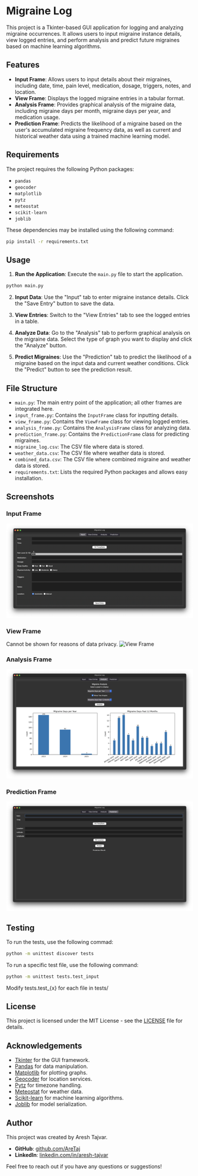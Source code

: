 # Migraine Log

This project is a Tkinter-based GUI application for logging and analyzing migraine occurrences. It allows users to input migraine instance details, view logged entries, and perform analysis and predict future migraines based on machine learning algorithms.

## Features

- **Input Frame**: Allows users to input details about their migraines, including date, time, pain level, medication, dosage, triggers, notes, and location.
- **View Frame**: Displays the logged migraine entries in a tabular format.
- **Analysis Frame**: Provides graphical analysis of the migraine data, including migraine days per month, migraine days per year, and medication usage.
- **Prediction Frame**: Predicts the likelihood of a migraine based on the user's accumulated migraine frequency data, as well as current and historical weather data using a trained machine learning model.

## Requirements

The project requires the following Python packages:

- `pandas`
- `geocoder`
- `matplotlib`
- `pytz`
- `meteostat`
- `scikit-learn`
- `joblib`

These dependencies may be installed using the following command:

```sh
pip install -r requirements.txt
```

## Usage

1. **Run the Application**: Execute the `main.py` file to start the application.

```sh
python main.py
```

2. **Input Data**: Use the "Input" tab to enter migraine instance details. Click the "Save Entry" button to save the data.

3. **View Entries**: Switch to the "View Entries" tab to see the logged entries in a table.

4. **Analyze Data**: Go to the "Analysis" tab to perform graphical analysis on the migraine data. Select the type of graph you want to display and click the "Analyze" button.

5. **Predict Migraines**: Use the "Prediction" tab to predict the likelihood of a migraine based on the input data and current weather conditions. Click the "Predict" button to see the prediction result.

## File Structure

- `main.py`: The main entry point of the application; all other frames are integrated here.
- `input_frame.py`: Contains the `InputFrame` class for inputting details.
- `view_frame.py`: Contains the `ViewFrame` class for viewing logged entries.
- `analysis_frame.py`: Contains the `AnalysisFrame` class for analyzing data.
- `prediction_frame.py`: Contains the `PredictionFrame` class for predicting migraines.
- `migraine_log.csv`: The CSV file where data is stored.
- `weather_data.csv`: The CSV file where weather data is stored.
- `combined_data.csv`: The CSV file where combined migraine and weather data is stored.
- `requirements.txt`: Lists the required Python packages and allows easy installation.

## Screenshots

### Input Frame
![Input Frame](screenshots/input_frame.png)

### View Frame
Cannot be shown for reasons of data privacy.
![View Frame](screenshots/view_frame.png)

### Analysis Frame
![Analysis Frame](screenshots/analysis_frame.png)

### Prediction Frame
![Prediction Frame](screenshots/prediction_frame.png)

## Testing
To run the tests, use the following commad:
```sh
python -m unittest discover tests
```

To run a specific test file, use the following command:
```sh
python -m unittest tests.test_input
```
Modify tests.test_{x} for each file in tests/

## License

This project is licensed under the MIT License - see the [LICENSE](LICENSE) file for details.

## Acknowledgements

- [Tkinter](https://docs.python.org/3/library/tkinter.html) for the GUI framework.
- [Pandas](https://pandas.pydata.org/) for data manipulation.
- [Matplotlib](https://matplotlib.org/) for plotting graphs.
- [Geocoder](https://geocoder.readthedocs.io/) for location services.
- [Pytz](https://pythonhosted.org/pytz/) for timezone handling.
- [Meteostat](https://dev.meteostat.net/) for weather data.
- [Scikit-learn](https://scikit-learn.org/) for machine learning algorithms.
- [Joblib](https://joblib.readthedocs.io/) for model serialization.

## Author

This project was created by Aresh Tajvar.

- **GitHub**: [github.com/AreTaj](https://github.com/AreTaj)
- **LinkedIn**: [linkedin.com/in/aresh-tajvar](https://linkedin.com/in/aresh-tajvar)

Feel free to reach out if you have any questions or suggestions!